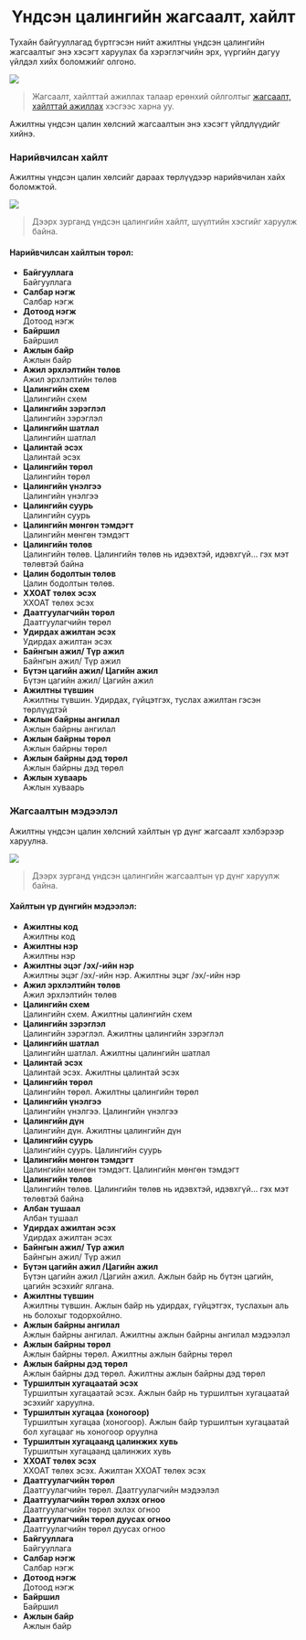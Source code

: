 
<h1 align="center">Үндсэн цалингийн жагсаалт, хайлт</h1>

Тухайн байгууллагад бүртгэсэн нийт ажилтны үндсэн цалингийн жагсаалтыг энэ хэсэгт харуулах ба хэрэглэгчийн эрх, үүргийн дагуу үйлдэл хийх боломжийг олгоно.

![](../assets/images/modules/salaries/list.png)

> Жагсаалт, хайлттай ажиллах талаар ерөнхий ойлголтыг [жагсаалт, хайлттай ажиллах](how-it-works?id=_3-Жагсаалт-хайлттай-ажиллах) хэсгээс харна уу.

Ажилтны үндсэн цалин хөлсний жагсаалтын энэ хэсэгт үйлдлүүдийг хийнэ.

### Нарийвчилсан хайлт

Ажилтны үндсэн цалин хөлсийг дараах төрлүүдээр нарийвчилан хайх боломжтой.

![](../assets/images/modules/salaries/filter.png)

> Дээрх зурганд үндсэн цалингийн хайлт, шүүлтийн хэсгийг харуулж байна.

#### Нарийвчилсан хайлтын төрөл:

- **Байгууллага**
    <br>Байгууллага
- **Салбар нэгж**
    <br>Салбар нэгж
- **Дотоод нэгж**
    <br>Дотоод нэгж
- **Байршил**
    <br>Байршил
- **Ажлын байр**
    <br>Ажлын байр
- **Ажил эрхлэлтийн төлөв**
    <br>Ажил эрхлэлтийн төлөв
- **Цалингийн схем**
    <br>Цалингийн схем
- **Цалингийн зэрэглэл**
    <br>Цалингийн зэрэглэл
- **Цалингийн шатлал**
    <br>Цалингийн шатлал
- **Цалинтай эсэх**
    <br>Цалинтай эсэх
- **Цалингийн төрөл**
    <br>Цалингийн төрөл
- **Цалингийн үнэлгээ**
    <br>Цалингийн үнэлгээ
- **Цалингийн суурь**
    <br>Цалингийн суурь
- **Цалингийн мөнгөн тэмдэгт**
    <br>Цалингийн мөнгөн тэмдэгт
- **Цалингийн төлөв**
    <br>Цалингийн төлөв. Цалингийн төлөв нь идэвхтэй, идэвхгүй... гэх мэт төлөвтэй байна
- **Цалин бодолтын төлөв**
    <br>Цалин бодолтын төлөв.
- **ХХОАТ төлөх эсэх**
    <br>ХХОАТ төлөх эсэх
- **Даатгуулагчийн төрөл**
    <br>Даатгуулагчийн төрөл
- **Удирдах ажилтан эсэх**
    <br>Удирдах ажилтан эсэх
- **Байнгын ажил/ Түр ажил**
    <br>Байнгын ажил/ Түр ажил
- **Бүтэн цагийн ажил/ Цагийн ажил**
    <br>Бүтэн цагийн ажил/ Цагийн ажил
- **Ажилтны түвшин**
    <br>Ажилтны түвшин. Удирдах, гүйцэтгэх, туслах ажилтан гэсэн төрлүүдтэй
- **Ажлын байрны ангилал**
    <br>Ажлын байрны ангилал
- **Ажлын байрны төрөл**
    <br>Ажлын байрны төрөл
- **Ажлын байрны дэд төрөл**
    <br>Ажлын байрны дэд төрөл
- **Ажлын хуваарь**
    <br>Ажлын хуваарь

### Жагсаалтын мэдээлэл

Ажилтны үндсэн цалин хөлсний хайлтын үр дүнг жагсаалт хэлбэрээр харуулна.

![](../assets/images/modules/salaries/result.png)

> Дээрх зурганд үндсэн цалингийн жагсаалтын үр дүнг харуулж байна.

#### Хайлтын үр дүнгийн мэдээлэл:

- **Ажилтны код**
    <br>Ажилтны код
- **Ажилтны нэр**
    <br>Ажилтны нэр
- **Ажилтны эцэг /эх/-ийн нэр**
    <br>Ажилтны эцэг /эх/-ийн нэр. Ажилтны эцэг /эх/-ийн нэр
- **Ажил эрхлэлтийн төлөв**
    <br>Ажил эрхлэлтийн төлөв
- **Цалингийн схем**
    <br>Цалингийн схем. Ажилтны цалингийн схем
- **Цалингийн зэрэглэл**
    <br>Цалингийн зэрэглэл. Ажилтны цалингийн зэрэглэл
- **Цалингийн шатлал**
    <br>Цалингийн шатлал. Ажилтны цалингийн шатлал
- **Цалинтай эсэх**
    <br>Цалинтай эсэх. Ажилтны цалинтай эсэх
- **Цалингийн төрөл**
    <br>Цалингийн төрөл. Ажилтны цалингийн төрөл
- **Цалингийн үнэлгээ**
    <br>Цалингийн үнэлгээ. Цалингийн үнэлгээ
- **Цалингийн дүн**
    <br>Цалингийн дүн. Ажилтны цалингийн дүн
- **Цалингийн суурь**
    <br>Цалингийн суурь. Цалингийн суурь
- **Цалингийн мөнгөн тэмдэгт**
    <br>Цалингийн мөнгөн тэмдэгт. Цалингийн мөнгөн тэмдэгт
- **Цалингийн төлөв**
    <br>Цалингийн төлөв. Цалингийн төлөв нь идэвхтэй, идэвхгүй... гэх мэт төлөвтэй байна
- **Албан тушаал**
    <br>Албан тушаал
- **Удирдах ажилтан эсэх**
    <br>Удирдах ажилтан эсэх
- **Байнгын ажил/ Түр ажил**
    <br>Байнгын ажил/ Түр ажил
- **Бүтэн цагийн ажил /Цагийн ажил**
    <br>Бүтэн цагийн ажил /Цагийн ажил. Ажлын байр нь бүтэн цагийн, цагийн эсэхийг ялгана.
- **Ажилтны түвшин**
    <br>Ажилтны түвшин. Ажлын байр нь удирдах, гүйцэтгэх, туслахын аль нь болохыг тодорхойлно.
- **Ажлын байрны ангилал**
    <br>Ажлын байрны ангилал. Ажилтны ажлын байрны ангилал мэдээлэл
- **Ажлын байрны төрөл**
    <br>Ажлын байрны төрөл. Ажилтны ажлын байрны төрөл
- **Ажлын байрны дэд төрөл**
    <br>Ажлын байрны дэд төрөл. Ажилтны ажлын байрны дэд төрөл
- **Туршилтын хугацаатай эсэх**
    <br>Туршилтын хугацаатай эсэх. Ажлын байр нь туршилтын хугацаатай эсэхийг харуулна.
- **Туршилтын хугацаа (хоногоор)**
    <br>Туршилтын хугацаа (хоногоор). Ажлын байр туршилтын хугацаатай бол хугацааг нь хоногоор оруулна 
- **Туршилтын хугацаанд цалинжих хувь**
    <br>Туршилтын хугацаанд цалинжих хувь
- **ХХОАТ төлөх эсэх**
    <br>ХХОАТ төлөх эсэх. Ажилтан ХХОАТ төлөх эсэх
- **Даатгуулагчийн төрөл**
    <br>Даатгуулагчийн төрөл. Даатгуулагчийн мэдээлэл 
- **Даатгуулагчийн төрөл эхлэх огноо**
    <br>Даатгуулагчийн төрөл эхлэх огноо 
- **Даатгуулагчийн төрөл дуусах огноо**
    <br>Даатгуулагчийн төрөл дуусах огноо 
- **Байгууллага**
    <br>Байгууллага
- **Салбар нэгж**
    <br>Салбар нэгж
- **Дотоод нэгж**
    <br>Дотоод нэгж
- **Байршил**
    <br>Байршил
- **Ажлын байр**
    <br>Ажлын байр
